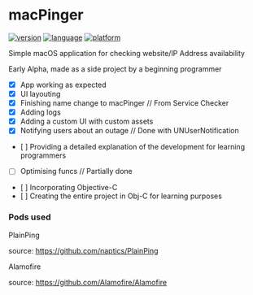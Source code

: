 # macPinger
[![version](https://img.shields.io/badge/version-Alpha%20v2.0-blue.svg)](https://img.shields.io/badge/version-Alpha%20v2.0-blue.svg)
[![language](https://img.shields.io/badge/language-Swift%204.2-orange.svg)](https://developer.apple.com/swift/)
[![platform](https://img.shields.io/badge/platform-macOS_10.14-lightgrey.svg)](https://img.shields.io/badge/macOS-10.14-lightgrey.svg)


Simple macOS application for checking website/IP Address availability

Early Alpha, made as a side project by a beginning programmer

- [x] App working as expected
- [x] UI layouting
- [x] Finishing name change to macPinger // From Service Checker
- [x] Adding logs
- [x] Adding a custom UI with custom assets
- [x] Notifying users about an outage // Done with UNUserNotification
- [ ] Providing a detailed explanation of the development for learning programmers
- [ ] Optimising funcs // Partially done
- [ ] Incorporating Objective-C
- [ ] Creating the entire project in Obj-C for learning purposes


### Pods used

PlainPing

source: https://github.com/naptics/PlainPing

Alamofire

source: https://github.com/Alamofire/Alamofire
